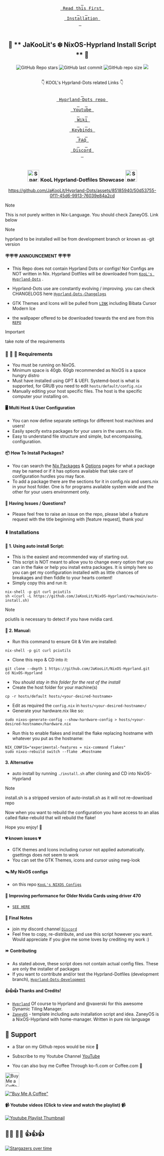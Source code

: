
<div align="center">
<br> 
  <a href="#-announcement-"><kbd> <br> Read this First <br> </kbd></a>&ensp;&ensp;
  <a href="#installation"><kbd> <br> Installation <br> </kbd></a>&ensp;&ensp;
 </div><br>

<div align="center">

## 💌 ** JaKooLit's ❄️ NixOS-Hyprland Install Script ** 💌

![GitHub Repo stars](https://img.shields.io/github/stars/JaKooLit/NixOS-Hyprland?style=for-the-badge&color=cba6f7) ![GitHub last commit](https://img.shields.io/github/last-commit/JaKooLit/NixOS-Hyprland?style=for-the-badge&color=b4befe) ![GitHub repo size](https://img.shields.io/github/repo-size/JaKooLit/NixOS-Hyprland?style=for-the-badge&color=cba6f7) <a href="https://discord.gg/9JEgZsfhex"> <img src="https://img.shields.io/discord/1151869464405606400?style=for-the-badge&logo=discord&color=cba6f7&link=https%3A%2F%2Fdiscord.gg%9JEgZsfhex"> </a>


<br/>
</div>


<div align="center">
👇 KOOL's Hyprland-Dots related Links 👇
<br/>
</div>
<div align="center">
<br>
  <a href="https://github.com/JaKooLit/Hyprland-Dots"><kbd> <br> Hyprland-Dots repo <br> </kbd></a>&ensp;&ensp;
  <a href="https://www.youtube.com/playlist?list=PLDtGd5Fw5_GjXCznR0BzCJJDIQSZJRbxx"><kbd> <br> Youtube <br> </kbd></a>&ensp;&ensp;
  <a href="https://github.com/JaKooLit/Hyprland-Dots/wiki"><kbd> <br> Wiki <br> </kbd></a>&ensp;&ensp;
  <a href="https://github.com/JaKooLit/Hyprland-Dots/wiki/Keybinds"><kbd> <br> Keybinds <br> </kbd></a>&ensp;&ensp;
  <a href="https://github.com/JaKooLit/Hyprland-Dots/wiki/FAQ"><kbd> <br> FAQ <br> </kbd></a>&ensp;&ensp;
  <a href="https://discord.gg/9JEgZsfhex"><kbd> <br> Discord <br> </kbd></a>
</div><br>

<h3 align="center">
	<img src="https://github.com/JaKooLit/Telegram-Animated-Emojis/blob/main/Activity/Sparkles.webp" alt="Sparkles" width="38" height="38" />
	KooL Hyprland-Dotfiles Showcase 
	<img src="https://github.com/JaKooLit/Telegram-Animated-Emojis/blob/main/Activity/Sparkles.webp" alt="Sparkles" width="38" height="38" />
</h3>

<div align="center">

https://github.com/JaKooLit/Hyprland-Dots/assets/85185940/50d53755-0f11-45d6-9913-76039e84a2cd

</div>

> [!NOTE]
> This is not purely written in Nix-Language. You should check ZaneyOS. Link below


> [!NOTE]
> hyprland to be installed will be from development branch or known as -git version

#### 🪧🪧🪧 ANNOUNCEMENT 🪧🪧🪧
- This Repo does not contain Hyprland Dots or configs! Nor Configs are NOT written in Nix. Hyprland Dotfiles will be downloaded from [`KooL's Hyprland-Dots`](https://github.com/JaKooLit/Hyprland-Dots) . 

- Hyprland-Dots use are constantly evolving / improving. you can check CHANGELOGS here [`Hyprland-Dots-Changelogs`](https://github.com/JaKooLit/Hyprland-Dots/wiki/Changelogs) 

- GTK Themes and Icons will be pulled from [`LINK`](https://github.com/JaKooLit/GTK-themes-icons) including Bibata Cursor Modern Ice

- the wallpaper offered to be downloaded towards the end are from this [`REPO`](https://github.com/JaKooLit/Wallpaper-Bank)

> [!IMPORTANT]
> take note of the requirements

### 👋 👋 👋 Requirements 
- You must be running on NixOS.
- Minimum space is 40gb. 60gb recommended as NixOS is a space hungry distro
- Must have installed using GPT & UEFI. Systemd-boot is what is supported, for GRUB you need to edit `hosts/default/config.nix`
- Manually editing your host specific files. The host is the specific computer your installing on.


#### 🖥️ Multi Host & User Configuration
- You can now define separate settings for different host machines and users!
- Easily specify extra packages for your users in the users.nix file.
- Easy to understand file structure and simple, but encompassing, configuratiion.


#### 📦 How To Install Packages?
- You can search the [Nix Packages](https://search.nixos.org/packages?) & [Options](https://search.nixos.org/options?) pages for what a package may be named or if it has options available that take care of configuration hurdles you may face.
- To add a package there are the sections for it in config.nix and users.nix in your host folder. One is for programs available system wide and the other for your users environment only.

#### 🙋 Having Issues / Questions?
- Please feel free to raise an issue on the repo, please label a feature request with the title beginning with [feature request], thank you!

### ⬇️ Installations

#### 📜 1. Using auto install Script:
- This is the easiest and recommended way of starting out. 
- This script is NOT meant to allow you to change every option that you can in the flake or help you install extra packages. It is simply here so you can get my configuration installed with as little chances of breakages and then fiddle to your hearts content!
- Simply copy this and run it:
```
nix-shell -p git curl pciutils
sh <(curl -L https://github.com/JaKooLit/NixOS-Hyprland/raw/main/auto-install.sh)
```
> [!NOTE]
> pciutils is necessary to detect if you have nvidia card. 

#### 🦽 2. Manual:
- Run this command to ensure Git & Vim are installed:
```
nix-shell -p git curl pciutils
```
- Clone this repo & CD into it:
```
git clone --depth 1 https://github.com/JaKooLit/NixOS-Hyprland.git
cd NixOS-Hyprland
```
- *You should stay in this folder for the rest of the install*
- Create the host folder for your machine(s)
```
cp -r hosts/default hosts/<your-desired-hostname>
```
- Edit as required the `config.nix` in `hosts/<your-desired-hostname>/`
- Generate your hardware.nix like so:
```
sudo nixos-generate-config --show-hardware-config > hosts/<your-desired-hostname>/hardware.nix
```
- Run this to enable flakes and install the flake replacing hostname with whatever you put as the hostname:
```
NIX_CONFIG="experimental-features = nix-command flakes" 
sudo nixos-rebuild switch --flake .#hostname
```
#### 3. Alternative
- auto install by running `./install.sh` after cloning and CD into NixOS-Hyprland
> [!NOTE]
> install.sh is a stripped version of auto-install.sh as it will not re-download repo

Now when you want to rebuild the configuration you have access to an alias called flake-rebuild that will rebuild the flake!

Hope you enjoy! 🎉

#### 💔 known issues 💔 
- GTK themes and Icons including cursor not applied automatically. gsettings does not seem to work
- You can set the GTK Themes, icons and cursor using nwg-look


#### 🪤 My NixOS configs 
- on this repo [`KooL's NIXOS Configs`](https://github.com/JaKooLit/NixOS-configs)

#### 🫥 Improving performance for Older Nvidia Cards using driver 470
  - [`SEE HERE`](https://github.com/JaKooLit/Hyprland-Dots/discussions/123#discussion-6035205)

#### 📒 Final Notes
- join my discord channel [`Discord`](https://discord.com/invite/9JEgZsfhex)
- Feel free to copy, re-distribute, and use this script however you want. Would appreciate if you give me some loves by crediting my work :)

#### ⏩ Contributing
- As stated above, these script does not contain actual config files. These are only the installer of packages
- If you want to contribute and/or test the Hyprland-Dotfiles (development branch), [`Hyprland-Dots-Development`](https://github.com/JaKooLit/Hyprland-Dots/tree/development) 


#### 👍👍👍 Thanks and Credits!
- [`Hyprland`](https://hyprland.org/) Of course to Hyprland and @vaxerski for this awesome Dynamic Tiling Manager.
- [`ZaneyOS`](https://gitlab.com/Zaney/zaneyos) - template including auto installation script and idea. ZaneyOS is a NixOS-Hyprland with home-manager. Written in pure nix language

## 💖 Support
- a Star on my Github repos would be nice 🌟

- Subscribe to my Youtube Channel [YouTube](https://www.youtube.com/@Ja.KooLit) 

- You can also buy me Coffee Through ko-fi.com or Coffee.com 🤩

<a href='https://ko-fi.com/jakoolit' target='_blank'><img height='35' style='border:0px;height:46px;' src='https://az743702.vo.msecnd.net/cdn/kofi3.png?v=0' border='0' alt='Buy Me a Coffee at ko-fi.com' />

[!["Buy Me A Coffee"](https://www.buymeacoffee.com/assets/img/custom_images/orange_img.png)](https://www.buymeacoffee.com/JaKooLit)

####  📹 Youtube videos (Click to view and watch the playlist) 📹
[![Youtube Playlist Thumbnail](https://raw.githubusercontent.com/JaKooLit/screenshots/main/Youtube.png)](https://youtube.com/playlist?list=PLDtGd5Fw5_GjXCznR0BzCJJDIQSZJRbxx&si=iaNjLulFdsZ6AV-t)


## 🥰🥰 💖💖 👍👍👍
[![Stargazers over time](https://starchart.cc/JaKooLit/NixOS-Hyprland.svg?variant=adaptive)](https://starchart.cc/JaKooLit/NixOS-Hyprland)